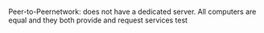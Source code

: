 Peer-to-Peernetwork:
does not have a dedicated server. All computers are equal and they both provide and request services
test
